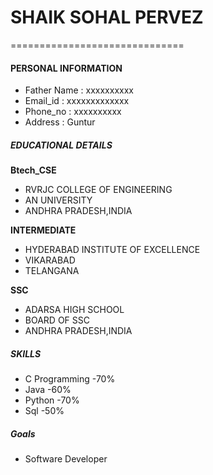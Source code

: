 # SHAIK SOHAL PERVEZ
==============================

#### PERSONAL INFORMATION
 - Father Name : xxxxxxxxxx
 - Email_id : xxxxxxxxxxxxx
 - Phone_no : xxxxxxxxxx
 - Address : Guntur

##### EDUCATIONAL DETAILS
 **Btech_CSE**
 - RVRJC COLLEGE OF ENGINEERING
 - AN UNIVERSITY
 - ANDHRA PRADESH,INDIA
 
 **INTERMEDIATE**
 - HYDERABAD INSTITUTE OF EXCELLENCE
 - VIKARABAD
 - TELANGANA

 **SSC**
 - ADARSA HIGH SCHOOL
 - BOARD OF SSC
 - ANDHRA PRADESH,INDIA

##### SKILLS
 - C Programming -70%
 - Java -60%
 - Python -70%
 - Sql -50%

##### Goals
 - Software Developer
